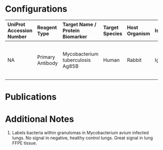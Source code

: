 # Configurations

| UniProt Accession Number   | Reagent Type     | Target Name / Protein Biomarker   | Target Species   | Host Organism   | Isotype   | Clonality   | Vendor   | Catalog Number   | Conjugate    | RRID      | Availability   | Method        | Tissue Preservation   | Target Tissue   | Tissue State   | Detergent         | Antigen Retrieval Conditions                                  | Dye Inactivation Conditions   | Recommend   | Agree               | Disagree   | Contributor         | Notes       |
|:---------------------------|:-----------------|:----------------------------------|:-----------------|:----------------|:----------|:------------|:---------|:-----------------|:-------------|:----------|:---------------|:--------------|:----------------------|:----------------|:---------------|:------------------|:--------------------------------------------------------------|:------------------------------|:------------|:--------------------|:-----------|:--------------------|:------------|
| NA                         | Primary Antibody | Mycobacterium tuberculosis Ag85B  | Human            | Rabbit          | IgG       | Polyclonal  | Abcam    | ab43019          | Unconjugated | AB_776575 | Stock          | IBEX2D Manual | FFPE                  | Lung            | Infected       | 0.3% Triton-X-100 | pH 6 for 40 minutes at 95C (AR6 Akoya Biosciences AR600250ML) | NA                            | Yes         | 0000-0003-3697-5726 | NA         | 0000-0003-3697-5726 | [1](#notes) |

# Publications



# Additional Notes

<a name="notes"></a>
1. Labels bacteria within granulomas in Mycobacterium avium infected lungs. No signal in negative, healthy control lungs. Great signal in lung FFPE tissue.
